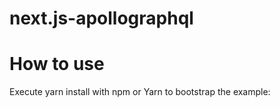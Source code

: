 # next.js-apollographql


# How to use

Execute yarn install with npm or Yarn to bootstrap the example:
